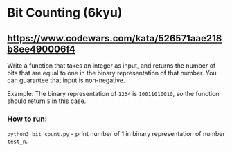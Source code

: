 # Bit Counting (6kyu)
## https://www.codewars.com/kata/526571aae218b8ee490006f4

Write a function that takes an integer as input, and returns the number of bits that are equal to one in the binary representation of that number. You can guarantee that input is non-negative.

Example: The binary representation of `1234` is `10011010010`, so the function should return `5` in this case.

### How to run:
`python3 bit_count.py` - print number of 1 in binary representation of number `test_n`.
